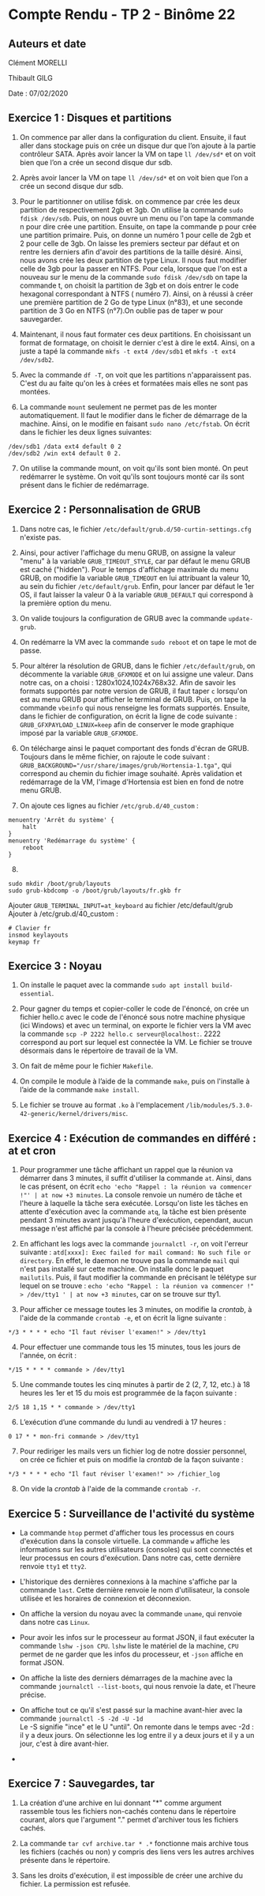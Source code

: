 # Compte Rendu - TP 2 - Binôme 22

## Auteurs et date
Clément MORELLI

Thibault GILG

Date : 07/02/2020
## Exercice 1 : Disques et partitions

1. On commence par aller dans la configuration du client. Ensuite, il faut aller dans stockage puis on crée un disque dur que l’on ajoute à la partie contrôleur SATA. Après avoir lancer la VM on tape ```ll /dev/sd*``` et on voit bien que l’on a crée un second disque dur sdb.

2.  Après avoir lancer la VM on tape ```ll /dev/sd*``` et on voit bien que l’on a crée un second disque dur sdb.

3. Pour le partitionner on utilise fdisk. on commence par crée les deux partition de respectivement 2gb et 3gb. On utilise la commande ```sudo fdisk /dev/sdb```. Puis, on nous ouvre un menu ou l'on tape la commande n pour dire crée une partition. Ensuite, on tape la commande p pour crée une partition primaire. Puis, on donne un numéro 1 pour celle de 2gb et 2 pour celle de 3gb. On laisse les premiers secteur par défaut et on rentre les derniers afin d'avoir des partitions de la taille désiré. Ainsi, nous avons crée les deux partition de type Linux. Il nous faut modifier celle de 3gb pour la passer en NTFS. Pour cela, lorsque que l'on est a nouveau sur le menu de la commande ```sudo fdisk /dev/sdb``` on tape la commande t, on choisit la partition de 3gb et on dois entrer le code hexagonal correspondant à NTFS ( numéro 7). Ainsi, on à réussi à créer une première partition de 2 Go de type Linux (n°83), et une seconde partition de 3 Go en NTFS (n°7).On oublie pas de taper w pour sauvegarder.

4. Maintenant, il nous faut formater ces deux partitions. En choisissant un format de formatage, on choisit le dernier c'est à dire le ext4. Ainsi, on a juste a tapé la commande ```mkfs -t ext4 /dev/sdb1``` et ```mkfs -t ext4 /dev/sdb2```.

5. Avec la commande ```df -T```, on voit que les partitions n'apparaissent pas. C'est du au faite qu'on les à crées et formatées mais elles ne sont pas montées.

6. La commande ```mount``` seulement ne permet pas de les monter automatiquement. Il faut le modifier dans le ficher de démarrage de la machine. Ainsi, on le modifie en faisant ```sudo nano /etc/fstab```. On écrit dans le fichier les deux lignes suivantes: 
```
/dev/sdb1 /data ext4 default 0 2
/dev/sdb2 /win ext4 default 0 2.
```

7. On utilise la commande mount, on voit qu'ils sont bien monté. On peut redémarrer le système. On voit qu'ils sont toujours monté car ils sont présent dans le fichier de redémarrage.

## Exercice 2 : Personnalisation de GRUB

1. Dans notre cas, le fichier ```/etc/default/grub.d/50-curtin-settings.cfg``` n'existe pas.

2. Ainsi, pour activer l'affichage du menu GRUB, on assigne la valeur "menu" à la variable ```GRUB_TIMEOUT_STYLE```, car par défaut le menu GRUB est caché ("hidden"). Pour le temps d'affichage maximale du menu GRUB, on modifie la variable ```GRUB_TIMEOUT``` en lui attribuant la valeur 10, au sein du fichier ```/etc/default/grub```. Enfin, pour lancer par défaut le 1er OS, il faut laisser la valeur 0 à la variable ```GRUB_DEFAULT``` qui correspond à la première option du menu.

3. On valide toujours la configuration de GRUB avec la commande ```update-grub```.

4. On redémarre la VM avec la commande ```sudo reboot``` et on tape le mot de passe.

5. Pour altérer la résolution de GRUB, dans le fichier ```/etc/default/grub```, on décommente la variable ```GRUB_GFXMODE``` et on lui assigne une valeur. Dans notre cas, on a choisi : 1280x1024,1024x768x32. Afin de savoir les formats supportés par notre version de GRUB, il faut taper ```c``` lorsqu'on est au menu GRUB pour afficher le terminal de GRUB. Puis, on tape la commande ```vbeinfo``` qui nous renseigne les formats supportés. Ensuite, dans le fichier de configuration,  on écrit la ligne de code suivante : ```GRUB_GFXPAYLOAD_LINUX=keep``` afin de conserver le mode graphique imposé par la variable ```GRUB_GFXMODE```.

6. On télécharge ainsi le paquet comportant des fonds d'écran de GRUB. Toujours dans le même fichier, on rajoute le code suivant : ```GRUB_BACKGROUND="/usr/share/images/grub/Hortensia-1.tga"```, qui correspond au chemin du fichier image souhaité. Après validation et redémarrage de la VM, l'image d'Hortensia est bien en fond de notre menu GRUB. 

7. On ajoute ces lignes au fichier ```/etc/grub.d/40_custom``` :
```
menuentry 'Arrêt du système' { 
	halt 
} 
menuentry 'Redémarrage du système' { 
	reboot 
}
```

8.
 ```
sudo mkdir /boot/grub/layouts
sudo grub-kbdcomp -o /boot/grub/layouts/fr.gkb fr
```

Ajouter  `GRUB_TERMINAL_INPUT=at_keyboard`  au fichier /etc/default/grub Ajouter à /etc/grub.d/40_custom :

```
# Clavier fr
insmod keylayouts
keymap fr
```

## Exercice 3 : Noyau

1. On installe le paquet avec la commande ```sudo apt install build-essential```.

2. Pour gagner du temps et copier-coller le code de l'énoncé, on crée un fichier hello.c avec le code de l'énoncé sous notre machine physique (ici Windows) et avec un terminal, on exporte le fichier vers la VM avec la commande ```scp -P 2222 hello.c serveur@localhost:```. 2222 correspond au port sur lequel est connectée la VM. Le fichier se trouve désormais dans le répertoire de travail de la VM.

3. On fait de même pour le fichier ```Makefile```.

4. On compile le module à l’aide de la commande ```make```, puis on l'installe à l’aide de la commande ```make install```.

5. Le fichier se trouve au format ```.ko``` à l'emplacement ```/lib/modules/5.3.0-42-generic/kernel/drivers/misc```.

## Exercice 4 : Exécution de commandes en différé : at et cron
1. Pour programmer une tâche affichant un rappel que la réunion va démarrer dans 3 minutes, il suffit d'utiliser la commande ```at```. Ainsi, dans le cas présent, on écrit ```echo 'echo "Rappel : la réunion va commencer !"' | at now +3 minutes```. La console renvoie un numéro de tâche et l'heure à laquelle la tâche sera exécutée. Lorsqu'on liste les tâches en attente d'exécution avec la commande ```atq```, la tâche est bien présente pendant 3 minutes avant jusqu'à l'heure d'exécution, cependant, aucun message n'est affiché par la console à l'heure précisée précédemment. 

2. En affichant les logs avec la commande ```journalctl -r```, on voit l'erreur suivante : ```atd[xxxx]: Exec failed for mail command: No such file or directory```. En effet, le daemon ne trouve pas la commande ```mail``` qui n'est pas installé sur cette machine. On installe donc le paquet ```mailutils```. Puis, il faut modifier la commande en précisant le télétype sur lequel on se trouve : ```echo 'echo "Rappel : la réunion va commencer !" > /dev/tty1 ' | at now +3 minutes```, car on se trouve sur tty1.

3. Pour afficher ce message toutes les 3 minutes, on modifie la *crontab*, à l'aide de la commande ```crontab -e```, et on écrit la ligne suivante :
```
*/3 * * * * echo "Il faut réviser l'examen!" > /dev/tty1
```

4. Pour effectuer une commande tous les 15 minutes, tous les jours de l'année, on écrit :
```
*/15 * * * * commande > /dev/tty1
```

5. Une commande toutes les cinq minutes à partir de 2 (2, 7, 12, etc.) à 18 heures les 1er et 15 du mois est programmée de la façon suivante :
```
2/5 18 1,15 * * commande > /dev/tty1
```

6. L’exécution d’une commande du lundi au vendredi à 17 heures :
```
0 17 * * mon-fri commande > /dev/tty1
```

7. Pour rediriger les mails vers un fichier log de notre dossier personnel, on crée ce fichier et puis on modifie la *crontab* de la façon suivante  : 
```
*/3 * * * * echo "Il faut réviser l'examen!" >> /fichier_log
```

8. On vide la *crontab* à l'aide de la commande ```crontab -r```.

## Exercice 5 : Surveillance de l'activité du système
* La commande ```htop``` permet d'afficher tous les processus en cours d'exécution dans la console virtuelle. La commande ```w``` affiche les informations sur les autres utilisateurs (consoles) qui sont connectés et leur processus en cours d'exécution. Dans notre cas, cette dernière renvoie ```tty1``` et ```tty2```.

* L'historique des dernières connexions à la machine s'affiche par la commande ```last```. Cette dernière renvoie le nom d'utilisateur, la console utilisée et les horaires de connexion et déconnexion.

* On affiche la version du noyau avec la commande ```uname```, qui renvoie dans notre cas ```Linux```.

* Pour avoir les infos sur le processeur au format JSON, il faut exécuter la commande ```lshw -json CPU```. ```lshw``` liste le matériel de la machine, ```CPU``` permet de ne garder que les infos du processeur, et ```-json``` affiche en format JSON.

* On affiche la liste des derniers démarrages de la machine avec la commande ```journalctl --list-boots```, qui nous renvoie la date, et l'heure précise.

* On affiche tout ce qu'il s'est passé sur la machine avant-hier avec la commande `journalctl -S -2d -U -1d`  
Le -S signifie "ince" et le U "until". On remonte dans le temps avec -2d : il y a deux jours. On sélectionne les log entre il y a deux jours et il y a un jour, c'est à dire avant-hier.

* 

## Exercice 7 : Sauvegardes, tar

1. La création d'une archive en lui donnant "*" comme argument  rassemble tous les fichiers non-cachés contenu dans le répertoire courant, alors que l'argument "." permet d'archiver tous les fichiers cachés.

2. La commande ```tar cvf archive.tar * .*``` fonctionne mais archive tous les fichiers (cachés ou non) y compris des liens vers les autres archives présente dans le répertoire. 

3. Sans les droits d'exécution, il est impossible de créer une archive du fichier. La permission est refusée.
